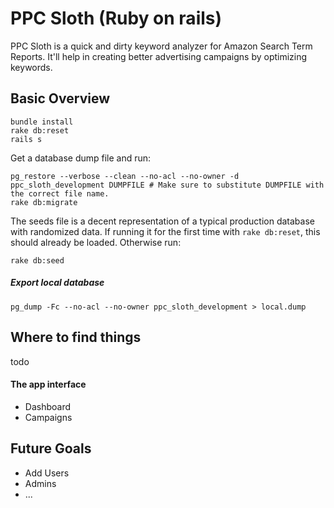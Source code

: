 # PPC Sloth (Ruby on rails)

PPC Sloth is a quick and dirty keyword analyzer for Amazon Search Term Reports. It'll
help in creating better advertising campaigns by optimizing keywords.

## Basic Overview

    bundle install
    rake db:reset
    rails s

Get a database dump file and run:

    pg_restore --verbose --clean --no-acl --no-owner -d ppc_sloth_development DUMPFILE # Make sure to substitute DUMPFILE with the correct file name.
    rake db:migrate

The seeds file is a decent representation of a typical production database with
randomized data. If running it for the first time with `rake db:reset`, this should
already be loaded. Otherwise run:

    rake db:seed

##### Export local database

    pg_dump -Fc --no-acl --no-owner ppc_sloth_development > local.dump

## Where to find things

todo

#### The app interface

* Dashboard
* Campaigns

## Future Goals

* Add Users
* Admins
* ...